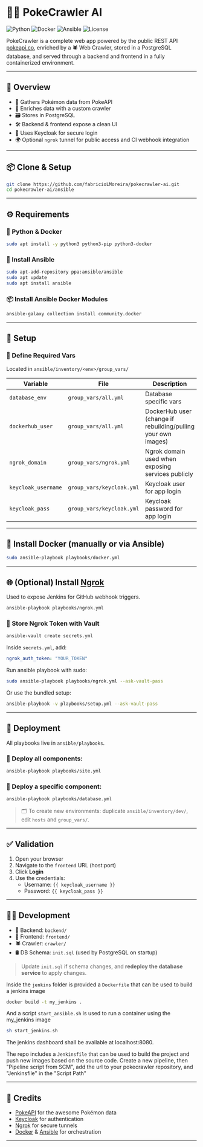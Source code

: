 # 🕵️‍♂️ PokeCrawler AI

![Python](https://img.shields.io/badge/Python-3.10+-blue?style=flat-square&logo=python)
![Docker](https://img.shields.io/badge/Docker-Enabled-blue?style=flat-square&logo=docker)
![Ansible](https://img.shields.io/badge/Ansible-Automation-red?style=flat-square&logo=ansible)
![License](https://img.shields.io/github/license/fabricioLMoreira/pokecrawler-ai?style=flat-square)

PokeCrawler is a complete web app powered by the public REST API [pokeapi.co](https://pokeapi.co/), enriched by a 🕷 Web Crawler, stored in a PostgreSQL database, and served through a backend and frontend in a fully containerized environment.

---

## 🚀 Overview

- 🧠 Gathers Pokémon data from PokeAPI
- 🔎 Enriches data with a custom crawler
- 🗃 Stores in PostgreSQL
- 🛠 Backend & frontend expose a clean UI
- 🔐 Uses Keycloak for secure login
- 🌍 Optional `ngrok` tunnel for public access and CI webhook integration

---

## 📦 Clone & Setup

```bash
git clone https://github.com/fabricioLMoreira/pokecrawler-ai.git
cd pokecrawler-ai/ansible
```

---

## ⚙️ Requirements

### 🐍 Python & Docker

```bash
sudo apt install -y python3 python3-pip python3-docker
```

### 🤖 Install Ansible

```bash
sudo apt-add-repository ppa:ansible/ansible
sudo apt update
sudo apt install ansible
```

### 📦 Install Ansible Docker Modules

```bash
ansible-galaxy collection install community.docker
```

---

## 📁 Setup

### 🔧 Define Required Vars

Located in `ansible/inventory/<env>/group_vars/`

| Variable              | File                     | Description                                                                 |
|-----------------------|--------------------------|-----------------------------------------------------------------------------|
| `database_env`        | `group_vars/all.yml`     | Database specific vars                                                     |
| `dockerhub_user`      | `group_vars/all.yml`     | DockerHub user (change if rebuilding/pulling your own images)             |
| `ngrok_domain`        | `group_vars/ngrok.yml`   | Ngrok domain used when exposing services publicly                          |
| `keycloak_username`   | `group_vars/keycloak.yml`| Keycloak user for app login                                                |
| `keycloak_pass`       | `group_vars/keycloak.yml`| Keycloak password for app login                                            |

---

## 🐳 Install Docker (manually or via Ansible)

```bash
sudo ansible-playbook playbooks/docker.yml
```

---

## 🌐 (Optional) Install [Ngrok](https://ngrok.com)

Used to expose Jenkins for GitHub webhook triggers.

```bash
ansible-playbook playbooks/ngrok.yml
```

### 🔐 Store Ngrok Token with Vault

```bash
ansible-vault create secrets.yml
```

Inside `secrets.yml`, add:

```yaml
ngrok_auth_token: "YOUR_TOKEN"
```

Run ansible playbook with sudo:

```bash
sudo ansible-playbook playbooks/ngrok.yml --ask-vault-pass
```

Or use the bundled setup:

```bash
ansible-playbook -v playbooks/setup.yml --ask-vault-pass
```

---

## 🚀 Deployment

All playbooks live in `ansible/playbooks`.

### 🧰 Deploy all components:

```bash
ansible-playbook playbooks/site.yml
```

### 🔩 Deploy a specific component:

```bash
ansible-playbook playbooks/database.yml
```

> 🗂 To create new environments: duplicate `ansible/inventory/dev/`, edit `hosts` and `group_vars/`.

---

## ✅ Validation

1. Open your browser
2. Navigate to the `frontend` URL (host:port)
3. Click **Login**
4. Use the credentials:
   - Username: `{{ keycloak_username }}`
   - Password: `{{ keycloak_pass }}`

---

## 🧑‍💻 Development

- 📂 Backend: `backend/`
- 🎨 Frontend: `frontend/`
- 🕷 Crawler: `crawler/`
- 🛢 DB Schema: `init.sql` (used by PostgreSQL on startup)

> Update `init.sql` if schema changes, and **redeploy the database service** to apply changes.

Inside the `jenkins` folder is provided a `Dockerfile` that can be used to build a jenkins image
```bash
docker build -t my_jenkins .
```
And a script `start_ansible.sh` is used to run a container using the my_jenkins image
```bash
sh start_jenkins.sh
```
The jenkins dashboard shall be available at localhost:8080.

The repo includes a `Jenkinsfile` that can be used to build the project and push new images based on the source code. Create a new pipeline, then "Pipeline script from SCM", add the url to your pokecrawler repository, and "Jenkinsfile" in the "Script Path"

---

## 🧠 Credits

- [PokeAPI](https://pokeapi.co/) for the awesome Pokémon data
- [Keycloak](https://www.keycloak.org/) for authentication
- [Ngrok](https://ngrok.com) for secure tunnels
- [Docker](https://docker.com) & [Ansible](https://ansible.com) for orchestration


---
